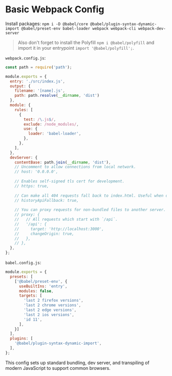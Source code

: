 # Basic Webpack Config

Install packages:
`npm i -D @babel/core @babel/plugin-syntax-dynamic-import @babel/preset-env babel-loader webpack webpack-cli webpack-dev-server`

> Also don't forget to install the Polyfill `npm i @babel/polyfill` and import it in your entrypoint `import '@babel/polyfill';`.

`webpack.config.js`:
```js
const path = require('path');

module.exports = {
  entry: './src/index.js',
  output: {
    filename: '[name].js',
    path: path.resolve(__dirname, 'dist')
  },
  module: {
    rules: [
      {
        test: /\.js$/,
        exclude: /node_modules/,
        use: {
          loader: 'babel-loader',
        },
      },
    ],
  },
  devServer: {
    contentBase: path.join(__dirname, 'dist'),
    // Uncomment to allow connections from local network.
    // host: '0.0.0.0',
    
    // Enables self-signed tls cert for development.
    // https: true,
    
    // Can make all 404 requests fall back to index.html. Useful when doing client-side routing.
    // historyApiFallback: true,
    
    // You can proxy requests for non-bundled files to another server.
    // proxy: {
    //   // All requests which start with `/api`.
    //   '/api': {
    //     target: 'http://localhost:3000',
    //     changeOrigin: true,
    //   },
    // },
  },
};
```

`babel.config.js`:
```js
module.exports = {
  presets: [
    ['@babel/preset-env', {
      useBuiltIns: 'entry',
      modules: false,
      targets: [
        'last 2 firefox versions',
        'last 2 chrome versions',
        'last 2 edge versions',
        'last 2 ios versions',
        'id 11',
      ],
    }]
  ],
  plugins: [
    '@babel/plugin-syntax-dynamic-import',
  ],
};
```

This config sets up standard bundling, dev server, and transpiling of modern JavaScript to support common browsers.
